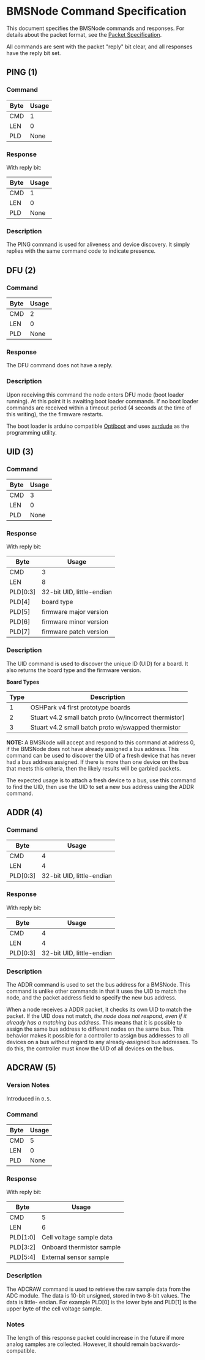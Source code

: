 BMSNode Command Specification
=============================

This document specifies the BMSNode commands and responses. For details about
the packet format, see the [Packet Specification](packet.md).

All commands are sent with the packet "reply" bit clear, and all responses have
the reply bit set.

PING (1)
--------

### Command

|Byte   |Usage |
|-------|------|
|CMD    | 1    |
|LEN    | 0    |
|PLD    | None |

### Response

With reply bit:

|Byte   |Usage |
|-------|------|
|CMD    | 1    |
|LEN    | 0    |
|PLD    | None |

### Description

The PING command is used for aliveness and device discovery. It simply replies
with the same command code to indicate presence.

DFU (2)
-------

### Command

|Byte   |Usage |
|-------|------|
|CMD    | 2    |
|LEN    | 0    |
|PLD    | None |

### Response

The DFU command does not have a reply.

### Description

Upon receiving this command the node enters DFU mode (boot loader running).
At this point it is awaiting boot loader commands. If no boot loader commands
are received within a timeout period (4 seconds at the time of this writing),
the the firmware restarts.

The boot loader is arduino compatible [Optiboot](../build/optiboot/README.md)
and uses [avrdude](https://www.nongnu.org/avrdude/) as the programming
utility.

UID (3)
-------

### Command

|Byte   |Usage |
|-------|------|
|CMD    | 3    |
|LEN    | 0    |
|PLD    | None |

### Response

With reply bit:

|Byte    |Usage                      |
|--------|---------------------------|
|CMD     | 3                         |
|LEN     | 8                         |
|PLD[0:3]| 32-bit UID, little-endian |
|PLD[4]  | board type                |
|PLD[5]  | firmware major version    |
|PLD[6]  | firmware minor version    |
|PLD[7]  | firmware patch version    |

### Description

The UID command is used to discover the unique ID (UID) for a board. It also
returns the board type and the firmware version.

**Board Types**

|Type|Description                                           |
|----|------------------------------------------------------|
| 1  |OSHPark v4 first prototype boards                     |
| 2  |Stuart v4.2 small batch proto (w/incorrect thermistor)|
| 3  |Stuart v4.2 small batch proto w/swapped thermistor    |

**NOTE:** A BMSNode will accept and respond to this command at address 0, if
the BMSNode does not have already assigned a bus address. This command can be
used to discover the UID of a fresh device that has never had a bus address
assigned. If there is more than one device on the bus that meets this criteria,
then the likely results will be garbled packets.

The expected usage is to attach a fresh device to a bus, use this command to
find the UID, then use the UID to set a new bus address using the ADDR command.

ADDR (4)
--------

### Command

|Byte    |Usage                      |
|--------|---------------------------|
|CMD     | 4                         |
|LEN     | 4                         |
|PLD[0:3]| 32-bit UID, little-endian |

### Response

With reply bit:

|Byte    |Usage                      |
|--------|---------------------------|
|CMD     | 4                         |
|LEN     | 4                         |
|PLD[0:3]| 32-bit UID, little-endian |

### Description

The ADDR command is used to set the bus address for a BMSNode. This command is
unlike other commands in that it uses the UID to match the node, and the
packet address field to specify the new bus address.

When a node receives a ADDR packet, it checks its own UID to match the packet.
If the UID does not match, *the node does not respond, even if it already has
a matching bus address*. This means that it is possible to assign the same bus
address to different nodes on the same bus. This behavior makes it possible for
a controller to assign bus addresses to all devices on a bus without regard
to any already-assigned bus addresses. To do this, the controller must know
the UID of all devices on the bus.

ADCRAW (5)
----------

### Version Notes

Introduced in `0.5`.

### Command

|Byte   |Usage |
|-------|------|
|CMD    | 5    |
|LEN    | 0    |
|PLD    | None |

### Response

With reply bit:

|Byte    |Usage                         |
|--------|------------------------------|
|CMD     | 5                            |
|LEN     | 6                            |
|PLD[1:0]| Cell voltage sample data     |
|PLD[3:2]| Onboard thermistor sample    |
|PLD[5:4]| External sensor sample       |

### Description

The ADCRAW command is used to retrieve the raw sample data from the ADC module.
The data is 10-bit unsigned, stored in two 8-bit values. The data is little-
endian. For example PLD[0] is the lower byte and PLD[1] is the upper byte of
the cell voltage sample.

### Notes

The length of this response packet could increase in the future if more analog
samples are collected. However, it should remain backwards-compatible.
